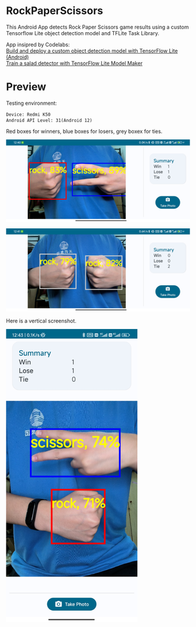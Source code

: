 # RockPaperScissors

This Android App detects Rock Paper Scissors game results using a custom Tensorflow Lite object detection model and TFLite Task Library.


App insipred by Codelabs:  
[Build and deploy a custom object detection model with TensorFlow Lite (Android)](https://developers.google.com/codelabs/tflite-object-detection-android)  
[Train a salad detector with TensorFlow Lite Model Maker](https://github.com/googlecodelabs/odml-pathways/blob/main/object-detection/codelab2/python/Train_a_salad_detector_with_TFLite_Model_Maker.ipynb)  

# Preview

Testing environment:

    Device: Redmi K50
    Android API Level: 31(Android 12)


Red boxes for winners, blue boxes for losers, grey boxex for ties.

![](docs/images/Screenshot_2022-05-30-12-40-30-821_com.maverick.rockpaperscissors.jpg)  

![](docs/images/Screenshot_2022-05-30-12-41-00-278_com.maverick.rockpaperscissors.jpg)  


Here is a vertical screenshot.

<div>
  <img src="./docs/images/Screenshot_2022-05-30-12-43-20-780_com.maverick.rockpaperscissors.jpg" height="auto" width="360">
</div>
<br />

